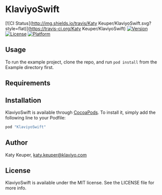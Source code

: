 # KlaviyoSwift

[![CI Status](http://img.shields.io/travis/Katy Keuper/KlaviyoSwift.svg?style=flat)](https://travis-ci.org/Katy Keuper/KlaviyoSwift)
[![Version](https://img.shields.io/cocoapods/v/KlaviyoSwift.svg?style=flat)](http://cocoapods.org/pods/KlaviyoSwift)
[![License](https://img.shields.io/cocoapods/l/KlaviyoSwift.svg?style=flat)](http://cocoapods.org/pods/KlaviyoSwift)
[![Platform](https://img.shields.io/cocoapods/p/KlaviyoSwift.svg?style=flat)](http://cocoapods.org/pods/KlaviyoSwift)

## Usage

To run the example project, clone the repo, and run `pod install` from the Example directory first.

## Requirements

## Installation

KlaviyoSwift is available through [CocoaPods](http://cocoapods.org). To install
it, simply add the following line to your Podfile:

```ruby
pod "KlaviyoSwift"
```

## Author

Katy Keuper, katy.keuper@klaviyo.com

## License

KlaviyoSwift is available under the MIT license. See the LICENSE file for more info.
